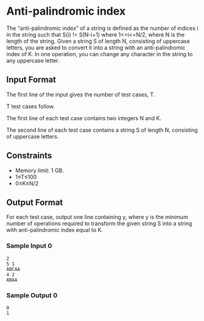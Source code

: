 # Anti-palindromic index

The “anti-palindromic index” of a string is defined as the number of indices i in the string such that S(i) != S(N-i+1) where 1<=i<=N/2, where N is the length of the string. Given a string S of length N, consisting of uppercase letters, you are asked to convert it into a string with an anti-palindromic index of K. In one operation, you can change any character in the string to any uppercase letter.

## Input Format

The first line of the input gives the number of test cases, T.

T test cases follow.

The first line of each test case contains two integers N and K.

The second line of each test case contains a string S of length N, consisting of uppercase letters.

## Constraints

- Memory limit: 1 GB.
- 1≤T≤100
- 0≤K≤N/2

## Output Format

For each test case, output one line containing y, where y is the minimum number of operations required to transform the given string S into a string with anti-palindromic index equal to K.

### Sample Input 0
```
2
5 1
ABCAA
4 2
ABAA
```

### Sample Output 0
```
0
1
```
